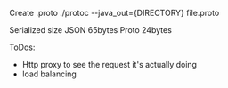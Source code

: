 Create .proto
./protoc --java_out={DIRECTORY} file.proto

Serialized size
JSON 65bytes
Proto 24bytes


ToDos:
- Http proxy to see the request it's actually doing
- load balancing